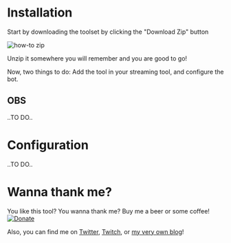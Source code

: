 # Installation

Start by downloading the toolset by clicking the "Download Zip" button

![how-to zip](./docs/how-to-zip.png)

Unzip it somewhere you will remember and you are good to go!

Now, two things to do: Add the tool in your streaming tool, and configure the bot.

## OBS

..TO DO..

# Configuration

..TO DO..

# Wanna thank me?

You like this tool? You wanna thank me? Buy me a beer or some coffee!
[![Donate](https://img.shields.io/badge/Donate-PayPal-green.svg)](https://www.paypal.com/cgi-bin/webscr?cmd=_donations&item_name=Donation+for+Draw+On+Stream+telestrator&business=WTF33XNRB3XTL&currency_code=EUR&source=url)

Also, you can find me on [Twitter](https://twitter.com/Eskimon_fr), [Twitch](https://twitch.tv/eskimon), or [my very own blog](https://eskimon.fr)!
